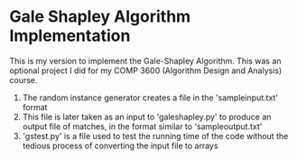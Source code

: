 # Gale Shapley Algorithm Implementation


This is my version to implement the Gale-Shapley Algorithm. This was an optional project I did for my COMP 3600 (Algorithm Design and Analysis) course.

1. The random instance generator creates a file in the 'sampleinput.txt' format
2. This file is later taken as an input to 'galeshapley.py' to produce an output file of matches, in the format similar to 'sampleoutput.txt'
3. 'gstest.py' is a file used to test the running time of the code without the tedious process of converting the input file to arrays

